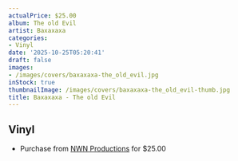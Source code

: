 ```yaml
---
actualPrice: $25.00
album: The old Evil
artist: Baxaxaxa
categories:
- Vinyl
date: '2025-10-25T05:20:41'
draft: false
images:
- /images/covers/baxaxaxa-the_old_evil.jpg
inStock: true
thumbnailImage: /images/covers/baxaxaxa-the_old_evil-thumb.jpg
title: Baxaxaxa - The old Evil
---
```


## Vinyl
* Purchase from [NWN Productions](http://shop.nwnprod.com/index.php?route=product/product&path=75&product_id=63877&sort=pd.name&order=ASC) for $25.00
